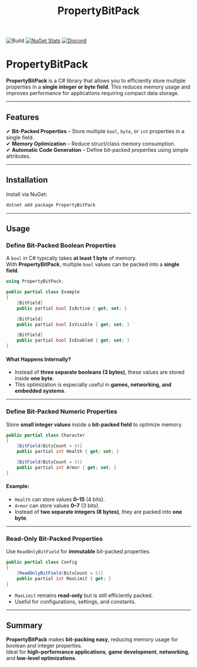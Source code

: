 ﻿---
title: PropertyBitPack
---

![Build](https://github.com/Asaicraft/PropertyBitPack/actions/workflows/dotnet.yml/badge.svg?)
[![NuGet Stats](https://img.shields.io/nuget/v/PropertyBitPack.svg)](https://www.nuget.org/packages/PropertyBitPack?)
[![Discord](https://img.shields.io/badge/chat-discord-purple.svg)](https://discord.gg/RpxD2BeNsZ)

# PropertyBitPack

**PropertyBitPack** is a C# library that allows you to efficiently store multiple properties in a **single integer or byte field**. This reduces memory usage and improves performance for applications requiring compact data storage.

---

## Features

✔ **Bit-Packed Properties** – Store multiple `bool`, `byte`, or `int` properties in a single field.  
✔ **Memory Optimization** – Reduce struct/class memory consumption.  
✔ **Automatic Code Generation** – Define bit-packed properties using simple attributes.  

---

## Installation

Install via NuGet:

```bash
dotnet add package PropertyBitPack
```

---

## Usage

### Define Bit-Packed Boolean Properties

A `bool` in C# typically takes **at least 1 byte** of memory.  
With **PropertyBitPack**, multiple `bool` values can be packed into a **single field**.

```csharp
using PropertyBitPack;

public partial class Example
{
    [BitField]
    public partial bool IsActive { get; set; }

    [BitField]
    public partial bool IsVisible { get; set; }

    [BitField]
    public partial bool IsEnabled { get; set; }
}
```

#### What Happens Internally?
- Instead of **three separate booleans (3 bytes)**, these values are stored inside **one byte**.
- This optimization is especially useful in **games, networking, and embedded systems**.

---

### Define Bit-Packed Numeric Properties

Store **small integer values** inside a **bit-packed field** to optimize memory.

```csharp
public partial class Character
{
    [BitField(BitsCount = 4)]
    public partial int Health { get; set; }

    [BitField(BitsCount = 3)]
    public partial int Armor { get; set; }
}
```

#### Example:
- `Health` can store values **0–15** (4 bits).  
- `Armor` can store values **0–7** (3 bits).  
- Instead of **two separate integers (8 bytes)**, they are packed into **one byte**.

---

### Read-Only Bit-Packed Properties

Use `ReadOnlyBitField` for **immutable** bit-packed properties.

```csharp
public partial class Config
{
    [ReadOnlyBitField(BitsCount = 5)]
    public partial int MaxLimit { get; }
}
```

- `MaxLimit` remains **read-only** but is still efficiently packed.  
- Useful for configurations, settings, and constants.

---

## Summary

**PropertyBitPack** makes **bit-packing easy**, reducing memory usage for boolean and integer properties.  
Ideal for **high-performance applications**, **game development**, **networking**, and **low-level optimizations**.